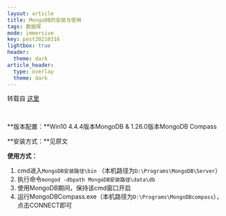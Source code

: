 ```yaml
---
layout: article
title: MongoDB的安装与使用
tags: 数据库
mode: immersive
key: post20210316
lightbox: true
header:
  theme: dark
article_header:
  type: overlay
  theme: dark
---
```

转载自 [这里](https://blog.csdn.net/weixin_41466575/article/details/105326230)
<!--more-->

</br>

**版本配置：**Win10 4.4.4版本MongoDB & 1.26.0版本MongoDB Compass

**安装方式：**见原文

**使用方式：**

1. cmd进入`MongoDB安装路径\bin` （本机路径为`D:\Programs\MongoDB\Server`）
2. 执行命令`mongod -dbpath MongoDB安装路径\data\db`
3. 使用MongoDB期间，保持该cmd窗口开启
4. 运行MongoDBCompass.exe（本机路径为`D:\Programs\MongoDBcompass`），点击CONNECT即可